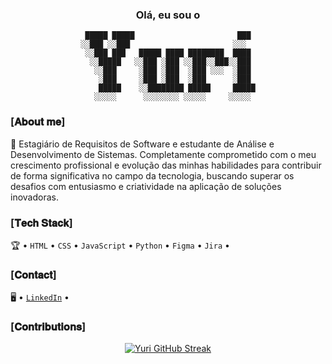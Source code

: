 <div align="center">
<h3>Olá, eu sou o</h3>

```
 █████ █████                       ███ 
░░███ ░░███                       ░░░  
 ░░███ ███   █████ ████ ████████  ████ 
  ░░█████   ░░███ ░███ ░░███░░███░░███ 
   ░░███     ░███ ░███  ░███ ░░░  ░███ 
    ░███     ░███ ░███  ░███      ░███ 
    █████    ░░████████ █████     █████
   ░░░░░      ░░░░░░░░ ░░░░░     ░░░░░ 
```
</div>

### [𝐀𝐛𝐨𝐮𝐭 𝐦𝐞]

🚀 Estagiário de Requisitos de Software e estudante de Análise e Desenvolvimento de Sistemas. Completamente comprometido com o meu crescimento profissional e evolução das minhas habilidades para contribuir de forma significativa no campo da tecnologia, buscando superar os desafios com entusiasmo e criatividade na aplicação de soluções inovadoras.

### [𝐓𝐞𝐜𝐡 𝐒𝐭𝐚𝐜𝐤]

🏆 • `HTML` • `CSS` • `JavaScript` • `Python` • `Figma` • `Jira` • 

### [𝐂𝐨𝐧𝐭𝐚𝐜𝐭]

🖥️ • [`LinkedIn`](https://www.linkedin.com/in/yurialvs/) •

### [𝐂𝐨𝐧𝐭𝐫𝐢𝐛𝐮𝐭𝐢𝐨𝐧𝐬]

<div align="center">

[![Yuri GitHub Streak](https://streak-stats.demolab.com?user=yurialvs&theme=transparent&locale=pt_BR&card_width=500)](https://git.io/streak-stats)
</div>
